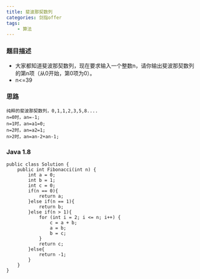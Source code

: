 ```yaml
---
title: 斐波那契数列
categories: 剑指offer
tags: 
	- 算法
---
```

 <meta name="referrer" content="no-referrer" />

### 题目描述

* 大家都知道斐波那契数列，现在要求输入一个整数n，请你输出斐波那契数列的第n项（从0开始，第0项为0）。
* n<=39
<!-- more -->

### 思路
    纯粹的斐波那契数列，0,1,1,2,3,5,8....
    n=0时，an=-1;
    n=1时，an=a1=0;
    n=2时，an=a2=1;
    n>2时，an=an-2+an-1;

### Java 1.8
```
public class Solution {
    public int Fibonacci(int n) {
        int a = 0;
        int b = 1;
        int c = 0;
        if(n == 0){
            return a;
        }else if(n == 1){
            return b;
        }else if(n > 1){
            for (int i = 2; i <= n; i++) {
                c = a + b;
                a = b;
                b = c;
            }
            return c;
        }else{
            return -1;
        }
    }
}
```